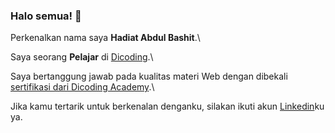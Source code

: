 ### Halo semua! 👋

Perkenalkan nama saya **Hadiat Abdul Bashit**.\

Saya seorang **Pelajar** di [Dicoding](https://www.dicoding.com/).\

Saya bertanggung jawab pada kualitas materi Web dengan dibekali [sertifikasi dari Dicoding Academy](https://www.dicoding.com/certificates/JMZV25JJOZN9).\

Jika kamu tertarik untuk berkenalan denganku, silakan ikuti akun [Linkedin](https://www.linkedin.com/in/hadiat-a-b-77b03b225/)ku ya.
